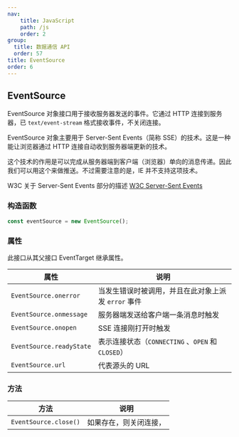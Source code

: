 ```yaml
---
nav:
    title: JavaScript
    path: /js
    order: 2
group:
  title: 数据通信 API
  order: 57
title: EventSource
order: 6
---
```


## EventSource

EventSource 对象接口用于接收服务器发送的事件。它通过 HTTP 连接到服务器，已 `text/event-stream` 格式接收事件，不关闭连接。

EventSource 对象主要用于 Server-Sent Events（简称 SSE）的技术。这是一种能让浏览器通过 HTTP 连接自动收到服务器端更新的技术。

这个技术的作用是可以完成从服务器端到客户端（浏览器）单向的消息传递。因此我们可以用这个来做推送。不过需要注意的是，IE 并不支持这项技术。

W3C 关于 Server-Sent Events 部分的描述 [W3C Server-Sent Events](https://www.w3.org/TR/eventsource/)

### 构造函数

```js
const eventSource = new EventSource();
```

### 属性

此接口从其父接口 EventTarget 继承属性。

| 属性                     | 说明                                                |
| ------------------------ | --------------------------------------------------- |
| `EventSource.onerror`    | 当发生错误时被调用，并且在此对象上派发 `error` 事件 |
| `EventSource.onmessage`  | 服务器端发送给客户端一条消息时触发                  |
| `EventSource.onopen`     | SSE 连接刚打开时触发                                |
| `EventSource.readyState` | 表示连接状态（`CONNECTING` 、`OPEN` 和 `CLOSED`）   |
| `EventSource.url`        | 代表源头的 URL                                      |

### 方法

| 方法                  | 说明                   |
| --------------------- | ---------------------- |
| `EventSource.close()` | 如果存在，则关闭连接， |
